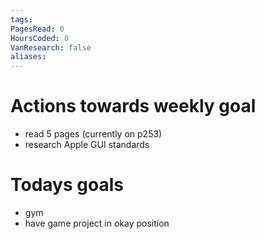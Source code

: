 ```yaml
---
tags: 
PagesRead: 0
HoursCoded: 0
VanResearch: false
aliases:
---
```

# Actions towards weekly goal
- read 5 pages (currently on p253)
- research Apple GUI standards
# Todays goals
- gym 
- have game project in okay position
